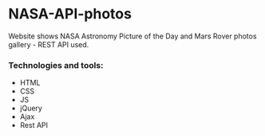 # NASA-API-photos
Website shows NASA Astronomy Picture of the Day and Mars Rover photos gallery - REST API used.

### Technologies and tools:

* HTML
* CSS
* JS
* jQuery
* Ajax
* Rest API
